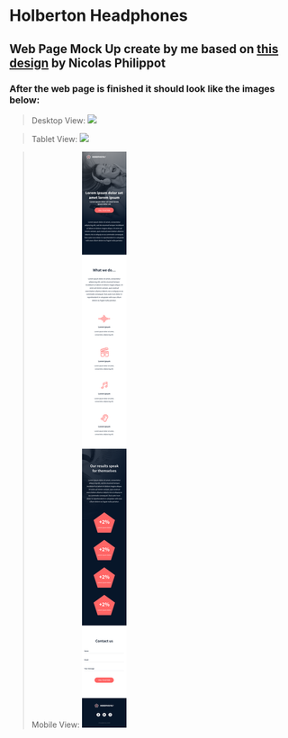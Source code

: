 # Holberton Headphones
## Web Page Mock Up create by me based on [this design](https://www.figma.com/file/gkWRcFqkwtruWZgSfnnHF0/Holberton-School---Headphone-company?node-id=0%3A1) by Nicolas Philippot

### After the web page is finished it should look like the images below:

> Desktop View:
![](./design_mock_ups/01_headphones_desktop@2x.png)

> Tablet View:
![](./design_mock_ups/01_headphones_tablet@2x.png)

> Mobile View:
![](./design_mock_ups/01_headphones_mobile@2x.png)